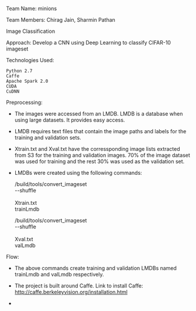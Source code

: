 Team Name: minions

Team Members: Chirag Jain, Sharmin Pathan

Image Classification

Approach: Develop a CNN using Deep Learning to classify CIFAR-10 imageset

Technologies Used:

    Python 2.7
    Caffe
    Apache Spark 2.0
    CUDA
    CuDNN
    
Preprocessing:
- The images were accessed from an LMDB. LMDB is a database when using large datasets. It provides easy access.
- LMDB requires text files that contain the image paths and labels for the training and validation sets.
- Xtrain.txt and Xval.txt have the corressponding image lists extracted from S3 for the training and validation images. 70% of the image dataset was used for training and the rest 30% was used as the validation set.
- LMDBs were created using the following commands:

    <path to caffe>/build/tools/convert_imageset \
    --shuffle \
    <path to the images> \
    Xtrain.txt \
    trainLmdb
    
    <path to caffe>/build/tools/convert_imageset \
    --shuffle \
    <path to the images> \
    Xval.txt \
    valLmdb
    

Flow:
- The above commands create training and validation LMDBs named trainLmdb and valLmdb respectively.

- The project is built around Caffe. Link to install Caffe: http://caffe.berkeleyvision.org/installation.html
- 

